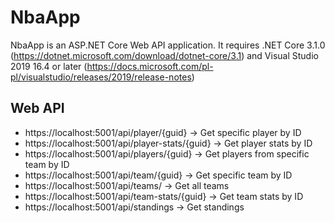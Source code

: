 # NbaApp

NbaApp is an ASP.NET Core Web API application.
It requires .NET Core 3.1.0 (https://dotnet.microsoft.com/download/dotnet-core/3.1) and Visual Studio 2019 16.4 or later (https://docs.microsoft.com/pl-pl/visualstudio/releases/2019/release-notes)

## Web API
 - https://localhost:5001/api/player/{guid} -> Get specific player by ID
 - https://localhost:5001/api/player-stats/{guid} -> Get player stats by ID
 - https://localhost:5001/api/players/{guid} -> Get players from specific team by ID
 - https://localhost:5001/api/team/{guid} -> Get specific team by ID
 - https://localhost:5001/api/teams/ -> Get all teams
 - https://localhost:5001/api/team-stats/{guid} -> Get team stats by ID
 - https://localhost:5001/api/standings -> Get standings
